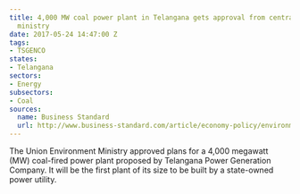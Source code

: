 ```yaml
---
title: 4,000 MW coal power plant in Telangana gets approval from central environment
  ministry
date: 2017-05-24 14:47:00 Z
tags:
- TSGENCO
states:
- Telangana
sectors:
- Energy
subsectors:
- Coal
sources:
  name: Business Standard
  url: http://www.business-standard.com/article/economy-policy/environment-ministry-backs-telangana-s-mega-thermal-power-push-117051800998_1.html
---
```


The Union Environment Ministry approved plans for a 4,000 megawatt (MW) coal-fired power plant proposed by Telangana Power Generation Company. It will be the first plant of its size to be built by a state-owned power utility. 